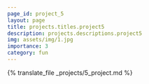 ```yaml
---
page_id: project_5
layout: page
title: projects.titles.project5
description: projects.descriptions.project5
img: assets/img/1.jpg
importance: 3
category: fun
---
```


{% translate_file _projects/5_project.md %}
